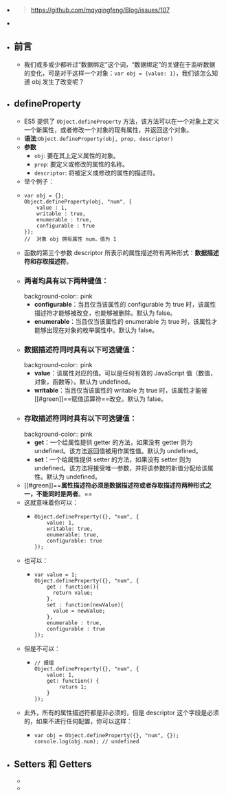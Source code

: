 - > https://github.com/mqyqingfeng/Blog/issues/107
-
- ## 前言
	- 我们或多或少都听过“数据绑定”这个词，“数据绑定”的关键在于监听数据的变化，可是对于这样一个对象：`var obj = {value: 1}`，我们该怎么知道 obj 发生了改变呢？
- ## defineProperty
	- ES5 提供了 `Object.defineProperty` 方法，该方法可以在一个对象上定义一个新属性，或者修改一个对象的现有属性，并返回这个对象。
	- **语法**:`Object.defineProperty(obj, prop, descriptor)`
	- **参数**
		- `obj`: 要在其上定义属性的对象。
		- `prop`:  要定义或修改的属性的名称。
		- `descriptor`: 将被定义或修改的属性的描述符。
	- 举个例子：
	- ```
	  var obj = {};
	  Object.defineProperty(obj, "num", {
	      value : 1,
	      writable : true,
	      enumerable : true,
	      configurable : true
	  });
	  //  对象 obj 拥有属性 num，值为 1
	  ```
	- 函数的第三个参数 descriptor 所表示的属性描述符有两种形式：**数据描述符和存取描述符**。
	- ### 两者均具有以下两种键值：
	  background-color:: pink
		- **configurable**：当且仅当该属性的 configurable 为 true 时，该属性描述符才能够被改变，也能够被删除。默认为 false。
		- **enumerable**：当且仅当该属性的 enumerable 为 true 时，该属性才能够出现在对象的枚举属性中。默认为 false。
	- ### 数据描述符同时具有以下可选键值：
	  background-color:: pink
		- **value**：该属性对应的值。可以是任何有效的 JavaScript 值（数值，对象，函数等）。默认为 undefined。
		- **writable**：当且仅当该属性的 writable 为 true 时，该属性才能被[[#green]]==赋值运算符==改变。默认为 false。
	- ### 存取描述符同时具有以下可选键值：
	  background-color:: pink
		- **get**：一个给属性提供 getter 的方法，如果没有 getter 则为 undefined。该方法返回值被用作属性值。默认为 undefined。
		- **set**：一个给属性提供 setter 的方法，如果没有 setter 则为 undefined。该方法将接受唯一参数，并将该参数的新值分配给该属性。默认为 undefined。
	- [[#green]]==**属性描述符必须是数据描述符或者存取描述符两种形式之一，不能同时是两者**。==
	- 这就意味着你可以：
		- ```
		  Object.defineProperty({}, "num", {
		      value: 1,
		      writable: true,
		      enumerable: true,
		      configurable: true
		  });
		  ```
	- 也可以：
		- ```
		  var value = 1;
		  Object.defineProperty({}, "num", {
		      get : function(){
		        return value;
		      },
		      set : function(newValue){
		        value = newValue;
		      },
		      enumerable : true,
		      configurable : true
		  });
		  ```
	- 但是不可以：
		- ```
		  // 报错
		  Object.defineProperty({}, "num", {
		      value: 1,
		      get: function() {
		          return 1;
		      }
		  });
		  ```
	- 此外，所有的属性描述符都是非必须的，但是 descriptor 这个字段是必须的，如果不进行任何配置，你可以这样：
		- ```
		  var obj = Object.defineProperty({}, "num", {});
		  console.log(obj.num); // undefined
		  ```
- ## Setters 和 Getters
	-
	-